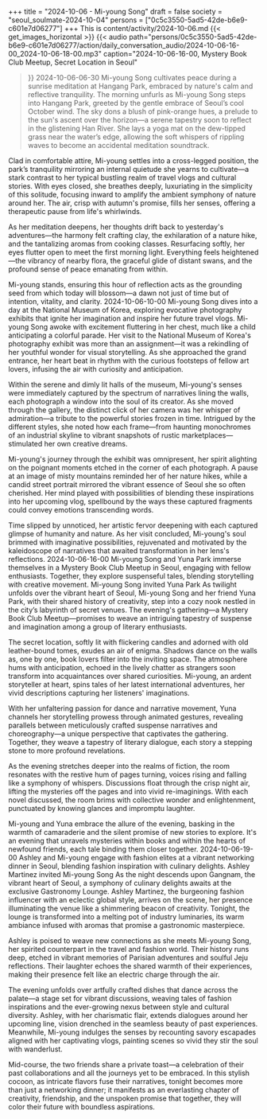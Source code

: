 +++
title = "2024-10-06 - Mi-young Song"
draft = false
society = "seoul_soulmate-2024-10-04"
persons = ["0c5c3550-5ad5-42de-b6e9-c601e7d06277"]
+++
This is content/activity/2024-10-06.md
{{< get_images_horizontal >}}
{{< audio
    path="persons/0c5c3550-5ad5-42de-b6e9-c601e7d06277/action/daily_conversation_audio/2024-10-06-16-00_2024-10-06-18-00.mp3" 
    caption="2024-10-06-16-00, Mystery Book Club Meetup, Secret Location in Seoul"
>}}
2024-10-06-06-30
Mi-young Song cultivates peace during a sunrise meditation at Hangang Park, embraced by nature's calm and reflective tranquility.
The morning unfurls as Mi-young Song steps into Hangang Park, greeted by the gentle embrace of Seoul’s cool October wind. The sky dons a blush of pink-orange hues, a prelude to the sun's ascent over the horizon—a serene tapestry soon to reflect in the glistening Han River. She lays a yoga mat on the dew-tipped grass near the water’s edge, allowing the soft whispers of rippling waves to become an accidental meditation soundtrack. 

Clad in comfortable attire, Mi-young settles into a cross-legged position, the park’s tranquility mirroring an internal quietude she yearns to cultivate—a stark contrast to her typical bustling realm of travel vlogs and cultural stories. With eyes closed, she breathes deeply, luxuriating in the simplicity of this solitude, focusing inward to amplify the ambient symphony of nature around her. The air, crisp with autumn's promise, fills her senses, offering a therapeutic pause from life's whirlwinds. 

As her meditation deepens, her thoughts drift back to yesterday's adventures—the harmony felt crafting clay, the exhilaration of a nature hike, and the tantalizing aromas from cooking classes. Resurfacing softly, her eyes flutter open to meet the first morning light. Everything feels heightened—the vibrancy of nearby flora, the graceful glide of distant swans, and the profound sense of peace emanating from within. 

Mi-young stands, ensuring this hour of reflection acts as the grounding seed from which today will blossom—a dawn not just of time but of intention, vitality, and clarity.
2024-10-06-10-00
Mi-young Song dives into a day at the National Museum of Korea, exploring evocative photography exhibits that ignite her imagination and inspire her future travel vlogs.
Mi-young Song awoke with excitement fluttering in her chest, much like a child anticipating a colorful parade. Her visit to the National Museum of Korea's photography exhibit was more than an assignment—it was a rekindling of her youthful wonder for visual storytelling. As she approached the grand entrance, her heart beat in rhythm with the curious footsteps of fellow art lovers, infusing the air with curiosity and anticipation.

Within the serene and dimly lit halls of the museum, Mi-young's senses were immediately captured by the spectrum of narratives lining the walls, each photograph a window into the soul of its creator. As she moved through the gallery, the distinct click of her camera was her whisper of admiration—a tribute to the powerful stories frozen in time. Intrigued by the different styles, she noted how each frame—from haunting monochromes of an industrial skyline to vibrant snapshots of rustic marketplaces—stimulated her own creative dreams.

Mi-young's journey through the exhibit was omnipresent, her spirit alighting on the poignant moments etched in the corner of each photograph. A pause at an image of misty mountains reminded her of her nature hikes, while a candid street portrait mirrored the vibrant essence of Seoul she so often cherished. Her mind played with possibilities of blending these inspirations into her upcoming vlog, spellbound by the ways these captured fragments could convey emotions transcending words. 

Time slipped by unnoticed, her artistic fervor deepening with each captured glimpse of humanity and nature. As her visit concluded, Mi-young's soul brimmed with imaginative possibilities, rejuvenated and motivated by the kaleidoscope of narratives that awaited transformation in her lens's reflections.
2024-10-06-16-00
Mi-young Song and Yuna Park immerse themselves in a Mystery Book Club Meetup in Seoul, engaging with fellow enthusiasts. Together, they explore suspenseful tales, blending storytelling with creative movement.
Mi-young Song invited Yuna Park
As twilight unfolds over the vibrant heart of Seoul, Mi-young Song and her friend Yuna Park, with their shared history of creativity, step into a cozy nook nestled in the city’s labyrinth of secret venues. The evening's gathering—a Mystery Book Club Meetup—promises to weave an intriguing tapestry of suspense and imagination among a group of literary enthusiasts. 

The secret location, softly lit with flickering candles and adorned with old leather-bound tomes, exudes an air of enigma. Shadows dance on the walls as, one by one, book lovers filter into the inviting space. The atmosphere hums with anticipation, echoed in the lively chatter as strangers soon transform into acquaintances over shared curiosities. Mi-young, an ardent storyteller at heart, spins tales of her latest international adventures, her vivid descriptions capturing her listeners' imaginations.

With her unfaltering passion for dance and narrative movement, Yuna channels her storytelling prowess through animated gestures, revealing parallels between meticulously crafted suspense narratives and choreography—a unique perspective that captivates the gathering. Together, they weave a tapestry of literary dialogue, each story a stepping stone to more profound revelations.

As the evening stretches deeper into the realms of fiction, the room resonates with the restive hum of pages turning, voices rising and falling like a symphony of whispers. Discussions float through the crisp night air, lifting the mysteries off the pages and into vivid re-imaginings. With each novel discussed, the room brims with collective wonder and enlightenment, punctuated by knowing glances and impromptu laughter.

Mi-young and Yuna embrace the allure of the evening, basking in the warmth of camaraderie and the silent promise of new stories to explore. It's an evening that unravels mysteries within books and within the hearts of newfound friends, each tale binding them closer together.
2024-10-06-19-00
Ashley and Mi-young engage with fashion elites at a vibrant networking dinner in Seoul, blending fashion inspiration with culinary delights.
Ashley Martinez invited Mi-young Song
As the night descends upon Gangnam, the vibrant heart of Seoul, a symphony of culinary delights awaits at the exclusive Gastronomy Lounge. Ashley Martinez, the burgeoning fashion influencer with an eclectic global style, arrives on the scene, her presence illuminating the venue like a shimmering beacon of creativity. Tonight, the lounge is transformed into a melting pot of industry luminaries, its warm ambiance infused with aromas that promise a gastronomic masterpiece.

Ashley is poised to weave new connections as she meets Mi-young Song, her spirited counterpart in the travel and fashion world. Their history runs deep, etched in vibrant memories of Parisian adventures and soulful Jeju reflections. Their laughter echoes the shared warmth of their experiences, making their presence felt like an electric charge through the air.

The evening unfolds over artfully crafted dishes that dance across the palate—a stage set for vibrant discussions, weaving tales of fashion inspirations and the ever-growing nexus between style and cultural diversity. Ashley, with her charismatic flair, extends dialogues around her upcoming line, vision drenched in the seamless beauty of past experiences. Meanwhile, Mi-young indulges the senses by recounting savory escapades aligned with her captivating vlogs, painting scenes so vivid they stir the soul with wanderlust.

Mid-course, the two friends share a private toast—a celebration of their past collaborations and all the journeys yet to be embraced. In this stylish cocoon, as intricate flavors fuse their narratives, tonight becomes more than just a networking dinner; it manifests as an everlasting chapter of creativity, friendship, and the unspoken promise that together, they will color their future with boundless aspirations.
